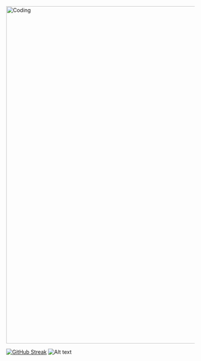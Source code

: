 <img align="Center" alt="Coding" width="900" src="https://i.pinimg.com/originals/7b/1b/b6/7b1bb67b642f2665a0709a26e57300e1.gif">

[![GitHub Streak](http://github-readme-streak-stats.herokuapp.com?user=aflaviarv&theme=material-palenight&border_radius=7&locale=pt-br&date_format=%5BY.%5Dn.j)](https://git.io/streak-stats) ![Alt text](https://spotify-recently-played-readme.vercel.app/api?user=12144321314&width={width})
